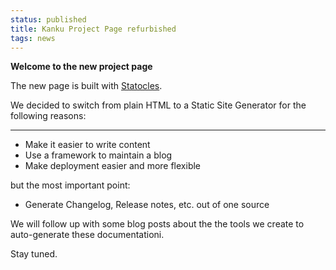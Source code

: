 ```yaml
---
status: published
title: Kanku Project Page refurbished
tags: news
---
```

**Welcome to the new project page**

The new page is built with [Statocles](http://preaction.me/statocles/).

We decided to switch from plain HTML to a Static Site Generator for the following reasons:

---

* Make it easier to write content
* Use a framework to maintain a blog
* Make deployment easier and more flexible

but the most important point:

* Generate Changelog, Release notes, etc. out of one source

We will follow up with some blog posts about the the tools we create
to auto-generate these documentationi.

Stay tuned.
